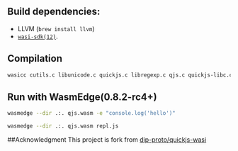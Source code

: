 ## Build dependencies:
- LLVM (`brew install llvm`)
- [`wasi-sdk(12)`](https://github.com/WebAssembly/wasi-sdk/releases).

## Compilation

```sh
wasicc cutils.c libunicode.c quickjs.c libregexp.c qjs.c quickjs-libc.c quickjs-libnet.c -o qjs.wasm -DCONFIG_VERSION='"version"' -D_WASI_EMULATED_SIGNAL -lwasi-emulated-signal -O3
```

## Run with WasmEdge(0.8.2-rc4+)

```sh
wasmedge --dir .:. qjs.wasm -e "console.log('hello')"

wasmedge --dir .:. qjs.wasm repl.js
```

##Acknowledgment
This project is fork from [dip-proto/quickjs-wasi](https://github.com/dip-proto/quickjs-wasi)